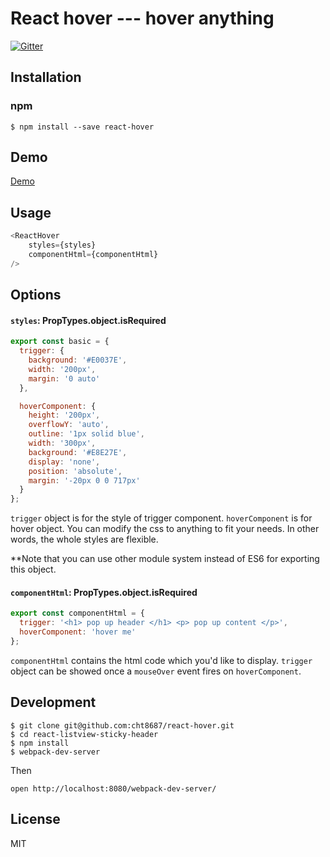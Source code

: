 # React hover --- hover anything 
[![Gitter](https://badges.gitter.im/Join%20Chat.svg)](https://gitter.im/cht8687/help)


## Installation

### npm

```
$ npm install --save react-hover
```

## Demo

[Demo](http://cht8687.github.io/react-hover/example/)


## Usage

```js
<ReactHover
    styles={styles}
    componentHtml={componentHtml}
/>

```
## Options

#### `styles`: PropTypes.object.isRequired

```js
export const basic = {
  trigger: {
    background: '#E0037E',
    width: '200px',
    margin: '0 auto'
  },

  hoverComponent: {
    height: '200px',
    overflowY: 'auto',
    outline: '1px solid blue',
    width: '300px',
    background: '#E8E27E',
    display: 'none',
    position: 'absolute',
    margin: '-20px 0 0 717px'
  }
};
```
`trigger` object is for the style of trigger component. 
`hoverComponent` is for hover object.
You can modify the css to anything to fit your needs. In other words, the whole styles are flexible.

**Note that you can use other module system instead of ES6 for exporting this object.

#### `componentHtml`: PropTypes.object.isRequired

```js
export const componentHtml = {
  trigger: '<h1> pop up header </h1> <p> pop up content </p>',
  hoverComponent: 'hover me'
};

```
`componentHtml` contains the html code which you'd like to display.
`trigger` object can be showed once a `mouseOver` event fires on `hoverComponent`.


## Development

```
$ git clone git@github.com:cht8687/react-hover.git
$ cd react-listview-sticky-header
$ npm install
$ webpack-dev-server
```

Then

```
open http://localhost:8080/webpack-dev-server/
```

## License

MIT
